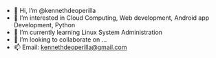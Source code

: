 - 👋 Hi, I’m @kennethdeoperilla
- 👀 I’m interested in Cloud Computing, Web development, Android app Development, Python
- 🌱 I’m currently learning Linux System Administration
- 💞️ I’m looking to collaborate on ...
- 📫 Email: kennethdeoperilla@gmail.com

<!---
kennethdeoperilla/kennethdeoperilla is a ✨ special ✨ repository because its `README.md` (this file) appears on your GitHub profile.
You can click the Preview link to take a look at your changes.
--->
